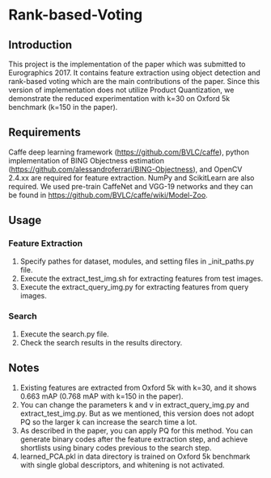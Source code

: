 # Rank-based-Voting

## Introduction
This project is the implementation of the paper which was submitted to Eurographics 2017.
It contains feature extraction using object detection and rank-based voting which are the main contributions of the paper.
Since this version of implementation does not utilize Product Quantization, we demonstrate the reduced experimentation with k=30 on Oxford 5k benchmark (k=150 in the paper).

## Requirements
Caffe deep learning framework (https://github.com/BVLC/caffe), python implementation of BING Objectness estimation (https://github.com/alessandroferrari/BING-Objectness), and OpenCV 2.4.xx are required for feature extraction. NumPy and ScikitLearn are also required. We used pre-train CaffeNet and VGG-19 networks and they can be found in https://github.com/BVLC/caffe/wiki/Model-Zoo.

## Usage

### Feature Extraction
1. Specify pathes for dataset, modules, and setting files in \_init_paths.py file.
2. Execute the extract_test_img.sh for extracting features from test images.
3. Execute the extract_query_img.py for extracting features from query images.

### Search
1. Execute the search.py file.
2. Check the search results in the results directory.

## Notes
1. Existing features are extracted from Oxford 5k with k=30, and it shows 0.663 mAP (0.768 mAP with k=150 in the paper).
2. You can change the parameters k and v in extract_query_img.py and extract_test_img.py. But as we mentioned, this version does not adopt PQ so the larger k can increase the search time a lot.
3. As described in the paper, you can apply PQ for this method. You can generate binary codes after the feature extraction step, and achieve shortlists using binary codes previous to the search step.
4. learned_PCA.pkl in data directory is trained on Oxford 5k benchmark with single global descriptors, and whitening is not activated.
